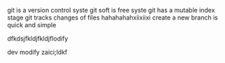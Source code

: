 git is a version control syste
git soft is free syste
git has a mutable index stage
git tracks changes of files
hahahahahxiixiixi
create a new branch is quick and simple

dfkdsjfkldjfkldjflodify 

dev modify
zaici;ldkf
